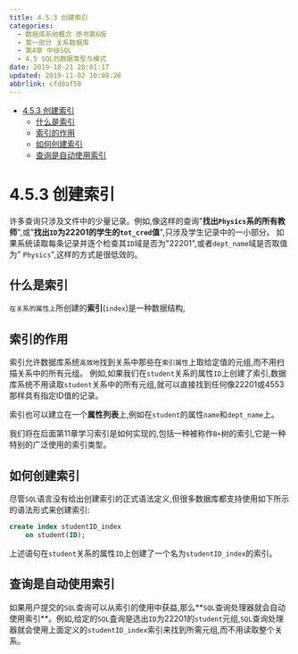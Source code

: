 ```yaml
---
title: 4.5.3 创建索引
categories: 
  - 数据库系统概念 原书第6版
  - 第一部分 关系数据库
  - 第4章 中级SQL
  - 4.5 SQL的数据类型与模式
date: 2019-10-21 20:01:17
updated: 2019-11-02 10:08:28
abbrlink: cfd0af58
---
```

- [4.5.3 创建索引](/ReadingNotes/cfd0af58/#4-5-3-创建索引)
    - [什么是索引](/ReadingNotes/cfd0af58/#什么是索引)
    - [索引的作用](/ReadingNotes/cfd0af58/#索引的作用)
    - [如何创建索引](/ReadingNotes/cfd0af58/#如何创建索引)
    - [查询是自动使用索引](/ReadingNotes/cfd0af58/#查询是自动使用索引)

<!--more-->
<script src="https://cdn.bootcss.com/jquery/3.4.0/jquery.slim.min.js"></script>
<script>$(document).ready(function () {$(".post-body > ul:nth-child(1)").hide();});</script>

<!--end-->
<!--SSTStart-->
# 4.5.3 创建索引 #
许多查询只涉及文件中的少量记录。例如,像这样的查询"**找出`Physics`系的所有教师**",或"**找出`ID`为22201的学生的`tot_cred`值**",只涉及学生记录中的一小部分。
如果系统读取每条记录并逐个检查其`ID`域是否为"22201",或者`dept_name`域是否取值为" `Physics`",这样的方式是很低效的。
## 什么是索引 ##
`在关系的属性上`所创建的**索引**(`index`)是一种数据结构,
## 索引的作用 ##
索引允许数据库系统`高效地`找到关系中那些在`索引属性`上取给定值的元组,而不用扫描关系中的所有元组。
例如,如果我们在`student`关系的属性`ID`上创建了索引,数据库系统不用读取`student`关系中的所有元组,就可以直接找到任何像22201或4553那样具有指定ID值的记录。

索引也可以建立在一个**属性列表**上,例如在`student`的属性`name`和`dept_name`上。

我们将在后面第11章学习索引是如何实现的,包括一种被称作`B+`树的索引,它是一种特别的广泛使用的索引类型。

## 如何创建索引 ##
尽管`SQL`语言没有给出创建索引的正式语法定义,但很多数据库都支持使用如下所示的语法形式来创建索引:
```sql
create index studentID_index
    on student(ID);
```
上述语句在`student`关系的属性`ID`上创建了一个名为`studentID_index`的索引。
## 查询是自动使用索引 ##
如果用户提交的`SQL`查询可以从索引的使用中获益,那么**`SQL`查询处理器就会自动使用索引**。例如,给定的`SQL`査询是选出`ID`为22201的`student`元组,`SQL`查询处理器就会使用上面定义的`studentID_index`索引来找到所需元组,而不用读取整个关系。
<!--SSTStop-->

